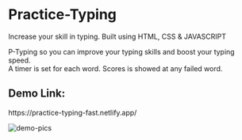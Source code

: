# Practice-Typing
Increase your skill in typing.
Built using HTML, CSS & JAVASCRIPT </br>

P-Typing so you can improve your typing skills and boost your typing speed. </br>
A timer is set for each word.
Scores is showed at any failed word.

<h2>Demo Link:</h2> https://practice-typing-fast.netlify.app/



![demo-pics](https://user-images.githubusercontent.com/108338208/218339644-1d35103d-fd4d-4dcf-9ecf-3bed3fa4754d.png)
